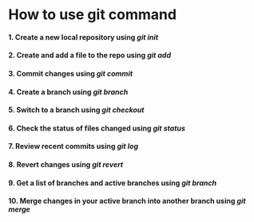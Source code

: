 # How to use git command
#### 1. Create a new local repository using ***git init***
#### 2. Create and add a file to the repo using ***git add***
#### 3. Commit changes using ***git commit***
#### 4. Create a branch using ***git branch***
#### 5. Switch to a branch using ***git checkout***
#### 6. Check the status of files changed using ***git status***
#### 7. Review recent commits using ***git log***
#### 8. Revert changes using ***git revert***
#### 9. Get a list of branches and active branches using ***git branch***
#### 10. Merge changes in your active branch into another branch using ***git merge***
